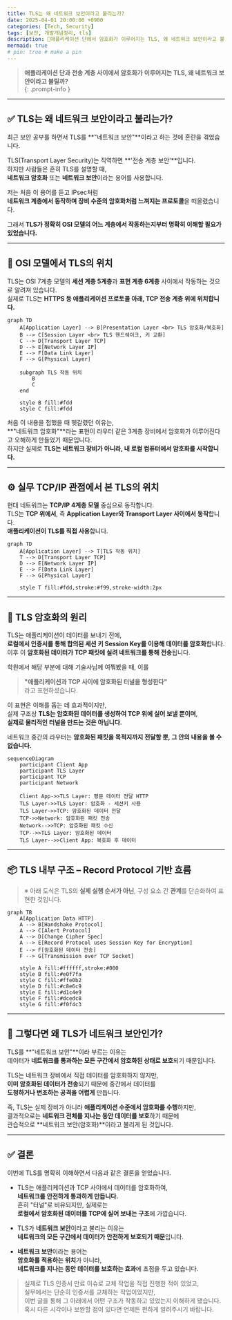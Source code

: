 ```yaml
---
title: TLS는 왜 네트워크 보안이라고 불리는가?
date: 2025-04-01 20:00:00 +0900
categories: [Tech, Security]
tags: [보안, 개발개념정리, tls] 
description: 🔐애플리케이션 단에서 암호화가 이루어지는 TLS, 왜 네트워크 보안이라고 불리는지 알아봅시다.
mermaid: true
# pin: true # make a pin
---
```


> **애플리케이션 단과 전송 계층 사이에서 암호화가 이루어지는 TLS, 왜 네트워크 보안이라고 불릴까?**  
{: .prompt-info }

---

## ✅ TLS는 왜 네트워크 보안이라고 불리는가?

최근 보안 공부를 하면서 TLS를 **"네트워크 보안"**이라고 하는 것에 혼란을 겪었습니다.

TLS(Transport Layer Security)는 직역하면 **'전송 계층 보안'**입니다.  
하지만 사람들은 흔히 TLS를 설명할 때,  
**네트워크 암호화** 또는 **네트워크 보안**이라는 용어를 사용합니다.  

저는 처음 이 용어를 듣고 IPsec처럼  
**네트워크 계층에서 동작하며 장비 수준의 암호화처럼 느껴지는 프로토콜**을 떠올렸습니다.

그래서 **TLS가 정확히 OSI 모델의 어느 계층에서 작동하는지부터 명확히 이해할 필요가 있었습니다.**  

---

## 🧱 OSI 모델에서 TLS의 위치

TLS는 OSI 7계층 모델의 **세션 계층 5계층**과 **표현 계층 6계층** 사이에서 작동하는 것으로 알려져 있습니다.  
실제로 TLS는 **HTTPS 등 애플리케이션 프로토콜 아래, TCP 전송 계층 위에 위치합니다.**

```mermaid
graph TD
    A[Application Layer] --> B[Presentation Layer <br> TLS 암호화/복호화]
    B --> C[Session Layer <br> TLS 핸드쉐이크, 키 교환]
    C --> D[Transport Layer TCP]
    D --> E[Network Layer IP]
    E --> F[Data Link Layer]
    F --> G[Physical Layer]

    subgraph TLS 작동 위치
        B
        C
    end

    style B fill:#fdd
    style C fill:#fdd
```

처음 이 내용을 접했을 때 헷갈렸던 이유는,  
**"네트워크 암호화"**라는 표현이 라우터 같은 3계층 장비에서 암호화가 이루어진다고 오해하게 만들었기 때문입니다.  
하지만 실제로 **TLS는 네트워크 장비가 아니라, 내 로컬 컴퓨터에서 암호화를 시작합니다.**

---

## ⚙️ 실무 TCP/IP 관점에서 본 TLS의 위치

현대 네트워크는 **TCP/IP 4계층 모델** 중심으로 동작합니다.  
TLS는 **TCP 위에서**, 즉 **Application Layer와 Transport Layer 사이에서 동작**합니다.  
**애플리케이션이 TLS를 직접 사용**합니다.

```mermaid
graph TD
    A[Application Layer] --> T[TLS 작동 위치]
    T --> D[Transport Layer TCP]
    D --> E[Network Layer IP]
    E --> F[Data Link Layer]
    F --> G[Physical Layer]

    style T fill:#fdd,stroke:#f99,stroke-width:2px
```

---

## 🔐 TLS 암호화의 원리

TLS는 애플리케이션이 데이터를 보내기 전에,  
**로컬에서 인증서를 통해 합의된 세션 키 Session Key를 이용해 데이터를 암호화**합니다.  
이후 이 **암호화된 데이터가 TCP 패킷에 실려 네트워크를 통해 전송**됩니다.

학원에서 해당 부분에 대해 기술사님께 여쭤봤을 때, 이를  
> **"애플리케이션과 TCP 사이에 암호화된 터널을 형성한다"**  
라고 표현하셨습니다.

이 표현은 이해를 돕는 데 효과적이지만,  
실제 구조상 **TLS는 암호화된 데이터를 생성하여 TCP 위에 실어 보낼 뿐이며**,  
**실제로 물리적인 터널을 만드는 것은 아닙니다.**

네트워크 중간의 라우터는 
**암호화된 패킷을 목적지까지 전달할 뿐, 그 안의 내용을 볼 수 없습니다.**

```mermaid
sequenceDiagram
    participant Client App
    participant TLS Layer
    participant TCP
    participant Network

    Client App->>TLS Layer: 평문 데이터 전달 HTTP
    TLS Layer->>TLS Layer: 암호화 - 세션키 사용
    TLS Layer->>TCP: 암호화된 데이터 전달
    TCP->>Network: 암호화된 패킷 전송
    Network-->>TCP: 암호화된 패킷 수신
    TCP-->>TLS Layer: 암호화된 데이터
    TLS Layer-->>Client App: 복호화 후 데이터
```

---

## 📦 TLS 내부 구조 – Record Protocol 기반 흐름

> ※ 아래 도식은 TLS의 **실제 실행 순서가 아닌**, 구성 요소 간 **관계**를 단순화하여 표현한 것입니다.

```mermaid
graph TB
    A[Application Data HTTP]
    A --> B[Handshake Protocol]
    A --> C[Alert Protocol]
    A --> D[Change Cipher Spec]
    A --> E[Record Protocol uses Session Key for Encryption]
    E --> F[암호화된 데이터 전송]
    F --> G[Transmission over TCP Socket]

    style A fill:#ffffff,stroke:#000
    style B fill:#e0f7fa
    style C fill:#ffe0b2
    style D fill:#c8e6c9
    style E fill:#d1c4e9
    style F fill:#dcedc8
    style G fill:#f0f4c3
```

---

## 📌 그렇다면 왜 TLS가 네트워크 보안인가?

TLS를 **"네트워크 보안"**이라 부르는 이유는  
데이터가 **네트워크를 통과하는 모든 구간에서 암호화된 상태로 보호**되기 때문입니다.  

TLS는 네트워크 장비에서 직접 데이터를 암호화하지 않지만,  
**이미 암호화된 데이터가 전송**되기 때문에 중간에서 데이터를  
**도청하거나 변조하는 공격을 어렵게** 만듭니다.

즉, TLS는 실제 장비가 아니라 **애플리케이션 수준에서 암호화를 수행**하지만,  
결과적으로는 **네트워크 전체를 지나는 동안 데이터를 보호**하기 때문에  
관습적으로 **네트워크 보안(암호화)**이라고 불리게 된 것입니다.

---

## ✅ 결론

이번에 TLS를 명확히 이해하면서 다음과 같은 결론을 얻었습니다.

- TLS는 애플리케이션과 TCP 사이에서 데이터를 암호화하여,  
  **네트워크를 안전하게 통과하게 만듭니다.**  
  흔히 "터널"로 비유되지만, 실제로는  
  **로컬에서 암호화된 데이터를 TCP에 실어 보내는 구조**에 가깝습니다.

- TLS가 **네트워크 보안**이라고 불리는 이유는  
  **네트워크의 모든 구간에서 데이터가 안전하게 보호되기 때문**입니다.

- **네트워크 보안**이라는 용어는  
  **암호화를 적용하는 위치**가 아니라,  
  **네트워크를 지나는 동안 데이터를 보호하는 효과**에 초점을 두고 있습니다.

> 실제로 TLS 인증서 만료 이슈로 교체 작업을 직접 진행한 적이 있었고,  
> 실무에서는 단순히 인증서를 교체하는 작업이었지만,  
> 이번 글을 통해 그 아래에서 어떤 구조가 작동하고 있었는지 이해하게 됐습니다.  
> 혹시 다른 시각이나 보완할 점이 있다면 언제든 편하게 알려주시기 바랍니다.